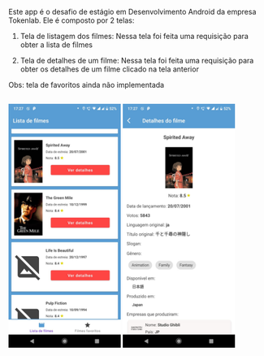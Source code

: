 Este app é o desafio de estágio em Desenvolvimento Android da empresa Tokenlab. Ele é composto por 2 telas:

1. Tela de listagem dos filmes:
Nessa tela foi feita uma requisição para obter a lista de filmes

2. Tela de detalhes de um filme:
Nessa tela foi feita uma requisição para obter os detalhes de um filme clicado na tela anterior
   
Obs: tela de favoritos ainda não implementada

##

<img height="480px" src="images_read_me/image1.jpeg"> <img height="480px" src="images_read_me/image2.jpeg">
